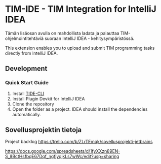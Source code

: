 # TIM-IDE - TIM Integration for IntelliJ IDEA

Tämän lisäosan avulla on mahdollista ladata ja palauttaa TIM-ohjelmointitehtäviä suoraan IntelliJ IDEA - kehitysympäristössä.

This extension enables you to upload and submit TIM programming tasks directly from IntelliJ IDEA.

## Development
### Quick Start Guide
1. Install [TIDE-CLI](https://github.com/TIM-JYU/TIDE-CLI)
2. Install Plugin Devkit for IntelliJ IDEA
3. Clone the repository
4. Open the folder as a project. IDEA should install the dependencies automatically.

## Sovellusprojektin tietoja
Project backlog https://trello.com/b/ZLrTEmqk/sovellusprojekti-jetbrains

https://docs.google.com/spreadsheets/d/1fyXXzn89EN-S_8BctHsfbqE67Dqf_ngfjyqjkLs7wWc/edit?usp=sharing
